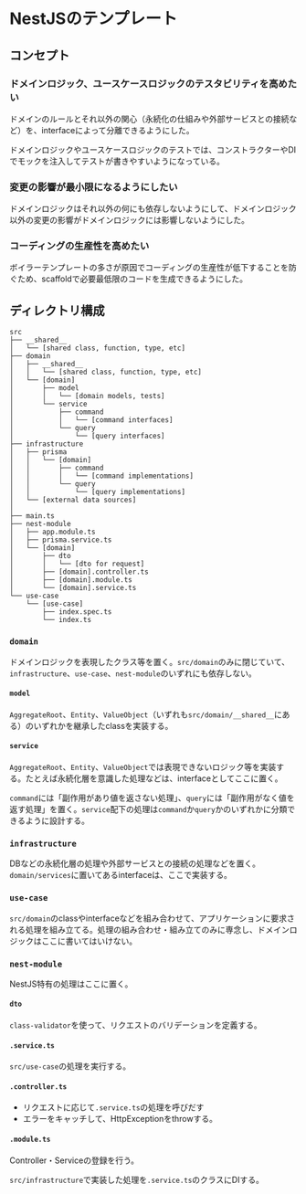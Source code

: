 # NestJSのテンプレート

## コンセプト

### ドメインロジック、ユースケースロジックのテスタビリティを高めたい

ドメインのルールとそれ以外の関心（永続化の仕組みや外部サービスとの接続など）を、interfaceによって分離できるようにした。

ドメインロジックやユースケースロジックのテストでは、コンストラクターやDIでモックを注入してテストが書きやすいようになっている。

### 変更の影響が最小限になるようにしたい

ドメインロジックはそれ以外の何にも依存しないようにして、ドメインロジック以外の変更の影響がドメインロジックには影響しないようにした。

### コーディングの生産性を高めたい

ボイラーテンプレートの多さが原因でコーディングの生産性が低下することを防ぐため、scaffoldで必要最低限のコードを生成できるようにした。

## ディレクトリ構成

```plaintext
src
├── __shared__
│   └── [shared class, function, type, etc]
├── domain
│   ├── __shared__
│   │   └── [shared class, function, type, etc]
│   └── [domain]
│       ├── model
│       │   └── [domain models, tests]
│       └── service
│           ├── command
│           │   └── [command interfaces]
│           └── query
│               └── [query interfaces]
├── infrastructure
│   ├── prisma
│   │   └── [domain]
│   │       ├── command
│   │       │   └── [command implementations]
│   │       └── query
│   │           └── [query implementations]
│   └── [external data sources]
│
├── main.ts
├── nest-module
│   ├── app.module.ts
│   ├── prisma.service.ts
│   └── [domain]
│       ├── dto
│       │   └── [dto for request]
│       ├── [domain].controller.ts
│       ├── [domain].module.ts
│       └── [domain].service.ts
└── use-case
    └── [use-case]
        ├── index.spec.ts
        └── index.ts
```

### `domain`

ドメインロジックを表現したクラス等を置く。`src/domain`のみに閉じていて、`infrastructure`、`use-case`、`nest-module`のいずれにも依存しない。

#### `model`

`AggregateRoot`、`Entity`、`ValueObject`（いずれも`src/domain/__shared__`にある）のいずれかを継承したclassを実装する。

#### `service`

`AggregateRoot`、`Entity`、`ValueObject`では表現できないロジック等を実装する。たとえば永続化層を意識した処理などは、interfaceとしてここに置く。

`command`には「副作用があり値を返さない処理」、`query`には「副作用がなく値を返す処理」を置く。`service`配下の処理は`command`か`query`かのいずれかに分類できるように設計する。

### `infrastructure`

DBなどの永続化層の処理や外部サービスとの接続の処理などを置く。`domain/services`に置いてあるinterfaceは、ここで実装する。

### `use-case`

`src/domain`のclassやinterfaceなどを組み合わせて、アプリケーションに要求される処理を組み立てる。処理の組み合わせ・組み立てのみに専念し、ドメインロジックはここに書いてはいけない。

### `nest-module`

NestJS特有の処理はここに置く。

#### `dto`

`class-validator`を使って、リクエストのバリデーションを定義する。

#### `.service.ts`

`src/use-case`の処理を実行する。

#### `.controller.ts`

- リクエストに応じて`.service.ts`の処理を呼びだす
- エラーをキャッチして、HttpExceptionをthrowする。

#### `.module.ts`

Controller・Serviceの登録を行う。

`src/infrastructure`で実装した処理を`.service.ts`のクラスにDIする。

